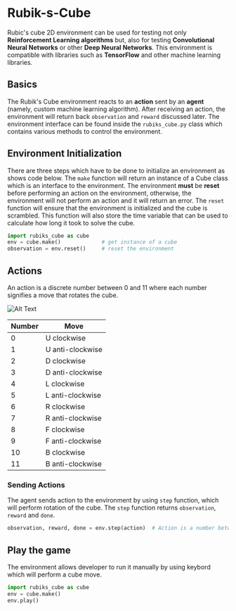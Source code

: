 # Rubik-s-Cube
Rubic's cube 2D environment can be used for testing not only **Reinforcement Learning algorithms** but, also for testing **Convolutional Neural Networks** or other **Deep Neural Networks**. This environment is compatible with libraries such as **TensorFlow** and other machine learning libraries.

## Basics
The Rubik's Cube environment reacts to an **action** sent by an **agent** (namely, custom machine learning algorithm). After receiving an action, the environment will return back ``observation`` and ``reward`` discussed later. The environment interface can be found inside the ``rubiks_cube.py`` class which contains various methods to control the environment.

## Environment Initialization
There are three steps which have to be done to initialize an environment as shows code below. The ``make`` function will return an instance of a Cube class which is an interface to the environment. The environment **must** be **reset** before performing an action on the environment, otherwise, the environment will not perform an action and it will return an error. The ``reset`` function will ensure that the environment is initialized and the cube is scrambled. This function will also store the time variable that can be used to calculate how long it took to solve the cube. 
```python
import rubiks_cube as cube
env = cube.make()             # get instance of a cube
observation = env.reset()     # reset the environment
```

## Actions
An action is a discrete number between 0 and 11 where each number signifies a move that rotates the cube.

![Alt Text](https://cpb-us-e1.wpmucdn.com/sites.psu.edu/dist/f/25207/files/2015/04/Screen-Shot-2015-04-15-at-9.41.17-PM.png)

Number | Move
------ | ----
0 | U clockwise
1 | U anti-clockwise
2 | D clockwise
3 | D anti-clockwise
4 | L clockwise
5 | L anti-clockwise
6 | R clockwise
7 | R anti-clockwise
8 | F clockwise
9 | F anti-clockwise
10 | B clockwise
11 | B anti-clockwise

### Sending Actions
The agent sends action to the environment by using ``step`` function, which will perform rotation of the cube. The ``step`` function returns `observation`, `reward` and `done`.
```python
observation, reward, done = env.step(action)  # Action is a number between 0 and 11
```

## Play the game
The environment allows developer to run it manually by using keybord which will perform a cube move.
```python
import rubiks_cube as cube
env = cube.make()
env.play()
```
